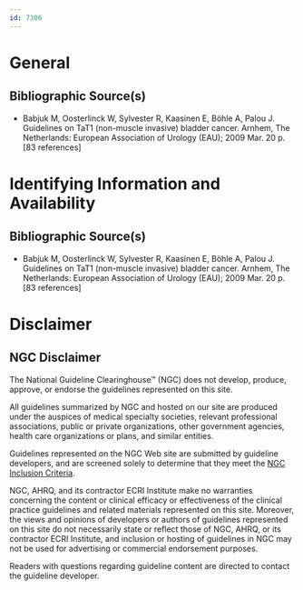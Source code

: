```yaml
---
id: 7306
---
```


# General

## Bibliographic Source(s)

- Babjuk M, Oosterlinck W, Sylvester R, Kaasinen E, Böhle A, Palou J. Guidelines on TaT1 (non-muscle invasive) bladder cancer. Arnhem, The Netherlands: European Association of Urology (EAU); 2009 Mar. 20 p. [83 references]

# Identifying Information and Availability

## Bibliographic Source(s)

- Babjuk M, Oosterlinck W, Sylvester R, Kaasinen E, Böhle A, Palou J. Guidelines on TaT1 (non-muscle invasive) bladder cancer. Arnhem, The Netherlands: European Association of Urology (EAU); 2009 Mar. 20 p. [83 references]

# Disclaimer

## NGC Disclaimer

The National Guideline Clearinghouse™ (NGC) does not develop, produce, approve, or endorse the guidelines represented on this site.

All guidelines summarized by NGC and hosted on our site are produced under the auspices of medical specialty societies, relevant professional associations, public or private organizations, other government agencies, health care organizations or plans, and similar entities.

Guidelines represented on the NGC Web site are submitted by guideline developers, and are screened solely to determine that they meet the [NGC Inclusion Criteria](/help-and-about/summaries/inclusion-criteria).

NGC, AHRQ, and its contractor ECRI Institute make no warranties concerning the content or clinical efficacy or effectiveness of the clinical practice guidelines and related materials represented on this site. Moreover, the views and opinions of developers or authors of guidelines represented on this site do not necessarily state or reflect those of NGC, AHRQ, or its contractor ECRI Institute, and inclusion or hosting of guidelines in NGC may not be used for advertising or commercial endorsement purposes.

Readers with questions regarding guideline content are directed to contact the guideline developer.

